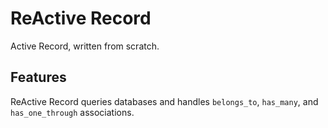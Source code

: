# ReActive Record

Active Record, written from scratch.

## Features

ReActive Record queries databases and handles `belongs_to`,
`has_many`, and `has_one_through` associations.